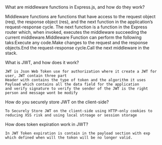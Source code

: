 What are middleware functions in Express.js, and how do they work?


   Middleware functions are functions that have access to the request object (req), the response object (res), and the next function in the application’s request-response cycle. The next function is a function in the Express router which, when invoked, executes the middleware succeeding the current middleware.Middleware Function can perform the following taks:Execute any code.Make changes to the request and the response objects.End the request-response cycle.Call the next middleware in the stack.



What is JWT, and how does it work?

    JWT is Json Web Token use for authorization where it create a JWT for user, JWT contain three part
    Header with contains the type of token and the algorithm it uses
    Payload which contains all the data field for the application
    and verify signature to verify the sender of the JWT is the right person and message wont be modify 
How do you securely store JWT on the client-side?

    To Securely Store JWT on the client-side using HTTP-only cookies to reducing XSS risk and using local stroage or session storage 
How does token expiration work in JWT?

    In JWT Token expiration is contain in the payload section with exp which defined when will the tokon will be no longer valid.